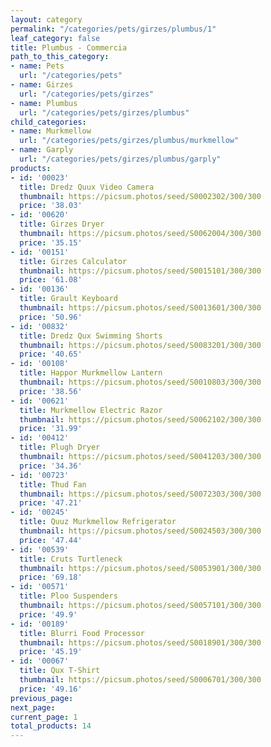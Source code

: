 ```yaml
---
layout: category
permalink: "/categories/pets/girzes/plumbus/1"
leaf_category: false
title: Plumbus - Commercia
path_to_this_category:
- name: Pets
  url: "/categories/pets"
- name: Girzes
  url: "/categories/pets/girzes"
- name: Plumbus
  url: "/categories/pets/girzes/plumbus"
child_categories:
- name: Murkmellow
  url: "/categories/pets/girzes/plumbus/murkmellow"
- name: Garply
  url: "/categories/pets/girzes/plumbus/garply"
products:
- id: '00023'
  title: Dredz Quux Video Camera
  thumbnail: https://picsum.photos/seed/S0002302/300/300
  price: '38.03'
- id: '00620'
  title: Girzes Dryer
  thumbnail: https://picsum.photos/seed/S0062004/300/300
  price: '35.15'
- id: '00151'
  title: Girzes Calculator
  thumbnail: https://picsum.photos/seed/S0015101/300/300
  price: '61.08'
- id: '00136'
  title: Grault Keyboard
  thumbnail: https://picsum.photos/seed/S0013601/300/300
  price: '50.96'
- id: '00832'
  title: Dredz Qux Swimming Shorts
  thumbnail: https://picsum.photos/seed/S0083201/300/300
  price: '40.65'
- id: '00108'
  title: Happor Murkmellow Lantern
  thumbnail: https://picsum.photos/seed/S0010803/300/300
  price: '38.56'
- id: '00621'
  title: Murkmellow Electric Razor
  thumbnail: https://picsum.photos/seed/S0062102/300/300
  price: '31.99'
- id: '00412'
  title: Plugh Dryer
  thumbnail: https://picsum.photos/seed/S0041203/300/300
  price: '34.36'
- id: '00723'
  title: Thud Fan
  thumbnail: https://picsum.photos/seed/S0072303/300/300
  price: '47.21'
- id: '00245'
  title: Quuz Murkmellow Refrigerator
  thumbnail: https://picsum.photos/seed/S0024503/300/300
  price: '47.44'
- id: '00539'
  title: Cruts Turtleneck
  thumbnail: https://picsum.photos/seed/S0053901/300/300
  price: '69.18'
- id: '00571'
  title: Ploo Suspenders
  thumbnail: https://picsum.photos/seed/S0057101/300/300
  price: '49.9'
- id: '00189'
  title: Blurri Food Processor
  thumbnail: https://picsum.photos/seed/S0018901/300/300
  price: '45.19'
- id: '00067'
  title: Qux T-Shirt
  thumbnail: https://picsum.photos/seed/S0006701/300/300
  price: '49.16'
previous_page: 
next_page: 
current_page: 1
total_products: 14
---
```

